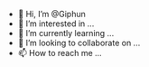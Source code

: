 - 👋 Hi, I’m @Giphun
- 👀 I’m interested in ...
- 🌱 I’m currently learning ...
- 💞️ I’m looking to collaborate on ...
- 📫 How to reach me ...

<!---
Giphun/Giphun is a ✨ special ✨ repository because its `README.md` (this file) appears on your GitHub profile.
You can click the Preview link to take a look at your changes.
--->
